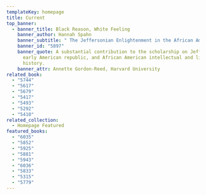 ```yaml
---
templateKey: homepage
title: Current
top_banner:
  - banner_title: Black Reason, White Feeling
    banner_author: Hannah Spahn
    banner_subtitle: " The Jeffersonian Enlightenment in the African American Tradition"
    banner_id: "5897"
    banner_quote: A substantial contribution to the scholarship on Jefferson, the
      early American republic, and African American intellectual and literary
      history.
    banner_attr: Annette Gordon-Reed, Harvard University
related_book:
  - "5744"
  - "5617"
  - "5679"
  - "5417"
  - "5493"
  - "5292"
  - "5410"
related_collection:
  - Homepage Featured
featured_books:
  - "6035"
  - "5852"
  - "5925"
  - "5881"
  - "5943"
  - "6036"
  - "5833"
  - "5315"
  - "5779"
---
```

